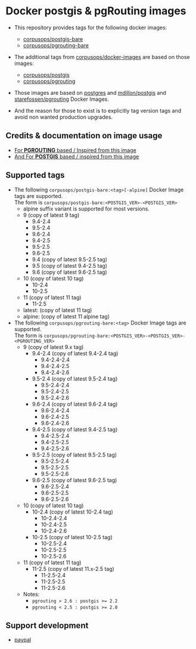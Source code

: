 # Docker postgis & pgRouting images
- This repository provides tags for the following docker images:
    - [corpusops/postgis-bare](https://hub.docker.com/r/corpusops/postgis-bare)
    - [corpusops/pgrouting-bare](https://hub.docker.com/r/corpusops/pgrouting-bare)
- The additional tags from [corpusops/docker-images](https://github.com/corpusops/docker-images) are based on those images:
    - [corpusops/postgis](https://hub.docker.com/r/corpusops/postgis)
    - [corpusops/pgrouting](https://hub.docker.com/r/corpusops/pgrouting)


- Those images are based on
    [postgres](https://github.com/docker-library/postgres) and
    [mdillon/postgis](https://github.com/md5/docker-postgis) and
    [starefossen/pgrouting](https://github.com/Starefossen/docker-pgrouting) Docker Images.

- And the reason for those to exist is to explicitly tag version tags and avoid non wanted production upgrades.

## Credits & documentation on image usage
- [For **PGROUTING** based / Inspired from this image](https://github.com/Starefossen/docker-pgrouting)
- [And For **POSTGIS** based / inspired from this image](https://github.com/appropriate/docker-postgis)

## Supported tags
- The following `corpusops/postgis-bare:<tag>[-alpine]` Docker Image tags are supported. <br/>
  The form is ``corpusops/postgis-bare:<POSTGIS_VER>-<POSTGIS_VER>``
    - alpine suffix variant is supported for most versions.
    - 9 (copy of latest 9 tag)
        - 9.4-2.4
        - 9.5-2.4
        - 9.6-2.4
        - 9.4-2.5
        - 9.5-2.5
        - 9.6-2.5
        - 9.4 (copy of latest 9.5-2.5 tag)
        - 9.5 (copy of latest 9.4-2.5 tag)
        - 9.6 (copy of latest 9.6-2.5 tag)
    - 10 (copy of latest 10 tag)
        - 10-2.4
        - 10-2.5
    - 11 (copy of latest 11 tag)
        - 11-2.5
    - latest: (copy of latest 11 tag)
    - alpine: (copy of latest 11 alpine tag)
- The following `corpusops/pgrouting-bare:<tag>` Docker Image tags are supported. <br/>
  The form is ``corpusops/pgrouting-bare:<POSTGIS_VER>-<POSTGIS_VER>-<PGROUTING_VER>``
    - 9 (copy of latest 9.x tag)
        - 9.4-2.4 (copy of latest 9.4-2.4 tag)
            - 9.4-2.4-2.4
            - 9.4-2.4-2.5
            - 9.4-2.4-2.6
        - 9.5-2.4 (copy of latest 9.5-2.4 tag)
            - 9.5-2.4-2.4
            - 9.5-2.4-2.5
            - 9.5-2.4-2.6
        - 9.6-2.4 (copy of latest 9.6-2.4 tag)
            - 9.6-2.4-2.4
            - 9.6-2.4-2.5
            - 9.6-2.4-2.6
        - 9.4-2.5 (copy of latest 9.4-2.5 tag)
            - 9.4-2.5-2.4
            - 9.4-2.5-2.5
            - 9.4-2.5-2.6
        - 9.5-2.5 (copy of latest 9.5-2.5 tag)
            - 9.5-2.5-2.4
            - 9.5-2.5-2.5
            - 9.5-2.5-2.6
        - 9.6-2.5 (copy of latest 9.6-2.5 tag)
            - 9.6-2.5-2.4
            - 9.6-2.5-2.5
            - 9.6-2.5-2.6
    - 10 (copy of latest 10 tag)
        - 10-2.4 (copy of latest 10-2.4 tag)
            - 10-2.4-2.4
            - 10-2.4-2.5
            - 10-2.4-2.6
        - 10-2.5 (copy of latest 10-2.5 tag)
            - 10-2.5-2.4
            - 10-2.5-2.5
            - 10-2.5-2.6
    - 11 (copy of latest 11 tag)
        - 11-2.5 (copy of latest 11.x-2.5 tag)
            - 11-2.5-2.4
            - 11-2.5-2.5
            - 11-2.5-2.6
  - Notes:
      - ``pgrouting > 2.6 : postgis >= 2.2``
      - ``pgrouting < 2.5 : postgis >= 2.0``

## Support development
- [paypal](https://paypal.me/kiorky)
